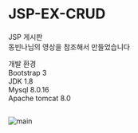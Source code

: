 # JSP-EX-CRUD
JSP 게시판<br>
동빈나님의 영상을 참조해서 만들었습니다<br>

개발 환경<br>
Bootstrap 3<br>
JDK 1.8<br>
Mysql 8.0.16<br>
Apache tomcat 8.0<br>

##
![main](.JSP-EX-CRUD/screenshot/main.png)
